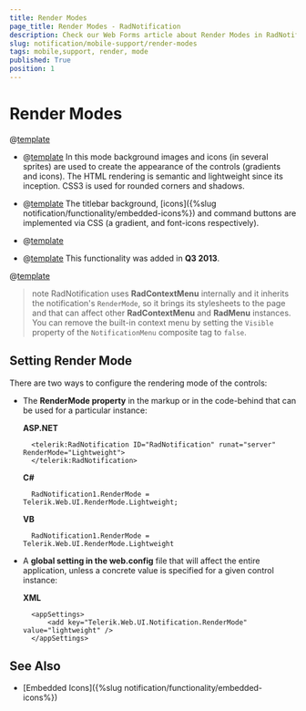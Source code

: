 ```yaml
---
title: Render Modes
page_title: Render Modes - RadNotification
description: Check our Web Forms article about Render Modes in RadNotification for ASP.NET AJAX.
slug: notification/mobile-support/render-modes
tags: mobile,support, render, mode
published: True
position: 1
---
```


# Render Modes

@[template](/_templates/common/render-mode.md#intro-all "control: RadNotification, version: Q2 2015")

* @[template](/_templates/common/render-mode.md#classic-desc) 	In this mode background images and icons (in several sprites) are used to create the appearance of the controls (gradients and icons). The HTML rendering is semantic and lightweight since its inception. CSS3 is used for rounded corners and shadows.

* @[template](/_templates/common/render-mode.md#lightweight-desc) The titlebar background, [icons]({%slug notification/functionality/embedded-icons%}) and command buttons are implemented via CSS (a gradient, and font-icons respectively).

* @[template](/_templates/common/render-mode.md#mobile-desc)

* @[template](/_templates/common/render-mode.md#auto-desc) This functionality was added in **Q3 2013**.

@[template](/_templates/common/render-mode.md#do-not-mix-modes-all "control: RadNotification")

>note RadNotification uses **RadContextMenu** internally and it inherits the notification's `RenderMode`, so it brings its stylesheets to the page and that can affect other **RadContextMenu** and **RadMenu** instances. You can remove the built-in context menu by setting the `Visible` property of the `NotificationMenu` composite tag to `false`.

## Setting Render Mode

There are two ways to configure the rendering mode of the controls:

* The **RenderMode property** in the markup or in the code-behind that can be used for a particular instance:

	__ASP.NET__

		<telerik:RadNotification ID="RadNotification" runat="server" RenderMode="Lightweight">
		</telerik:RadNotification>



	__C#__

		RadNotification1.RenderMode = Telerik.Web.UI.RenderMode.Lightweight;



	
	__VB__

		RadNotification1.RenderMode = Telerik.Web.UI.RenderMode.Lightweight


* A **global setting in the web.config** file that will affect the entire application, unless a concrete value is specified for a given control instance:

	__XML__

		<appSettings>
			<add key="Telerik.Web.UI.Notification.RenderMode" value="lightweight" />
		</appSettings>




## See Also

* [Embedded Icons]({%slug notification/functionality/embedded-icons%}) 
